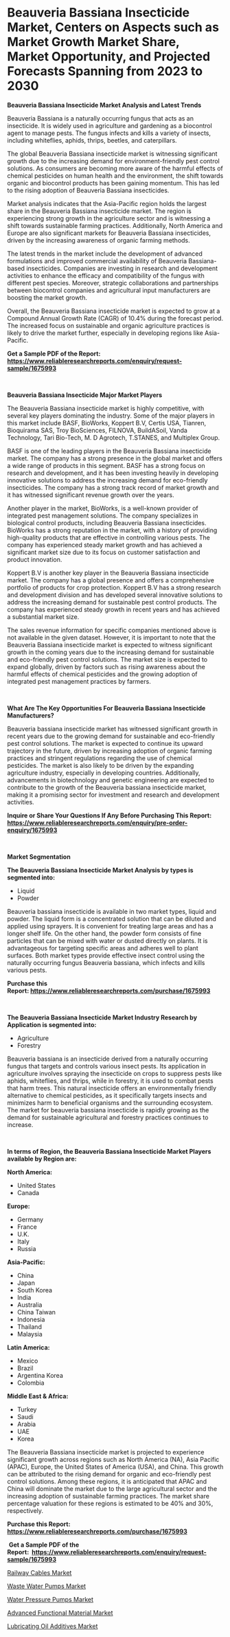 <p><h1>Beauveria Bassiana Insecticide Market, Centers on Aspects such as Market Growth Market Share, Market Opportunity, and Projected Forecasts Spanning from 2023 to 2030</h1></p><p><strong>Beauveria Bassiana Insecticide Market Analysis and Latest Trends</strong></p>
<p><p>Beauveria Bassiana is a naturally occurring fungus that acts as an insecticide. It is widely used in agriculture and gardening as a biocontrol agent to manage pests. The fungus infects and kills a variety of insects, including whiteflies, aphids, thrips, beetles, and caterpillars.</p><p>The global Beauveria Bassiana insecticide market is witnessing significant growth due to the increasing demand for environment-friendly pest control solutions. As consumers are becoming more aware of the harmful effects of chemical pesticides on human health and the environment, the shift towards organic and biocontrol products has been gaining momentum. This has led to the rising adoption of Beauveria Bassiana insecticides.</p><p>Market analysis indicates that the Asia-Pacific region holds the largest share in the Beauveria Bassiana insecticide market. The region is experiencing strong growth in the agriculture sector and is witnessing a shift towards sustainable farming practices. Additionally, North America and Europe are also significant markets for Beauveria Bassiana insecticides, driven by the increasing awareness of organic farming methods.</p><p>The latest trends in the market include the development of advanced formulations and improved commercial availability of Beauveria Bassiana-based insecticides. Companies are investing in research and development activities to enhance the efficacy and compatibility of the fungus with different pest species. Moreover, strategic collaborations and partnerships between biocontrol companies and agricultural input manufacturers are boosting the market growth.</p><p>Overall, the Beauveria Bassiana insecticide market is expected to grow at a Compound Annual Growth Rate (CAGR) of 10.4% during the forecast period. The increased focus on sustainable and organic agriculture practices is likely to drive the market further, especially in developing regions like Asia-Pacific.</p></p>
<p><strong>Get a Sample PDF of the Report:&nbsp; <a href="https://www.reliableresearchreports.com/enquiry/request-sample/1675993">https://www.reliableresearchreports.com/enquiry/request-sample/1675993</a></strong></p>
<p>&nbsp;</p>
<p><strong>Beauveria Bassiana Insecticide Major Market Players</strong></p>
<p><p>The Beauveria Bassiana insecticide market is highly competitive, with several key players dominating the industry. Some of the major players in this market include BASF, BioWorks, Koppert B.V, Certis USA, Tianren, Bioquirama SAS, Troy BioSciences, FILNOVA, BuildASoil, Vanda Technology, Tari Bio-Tech, M. D Agrotech, T.STANES, and Multiplex Group.</p><p>BASF is one of the leading players in the Beauveria Bassiana insecticide market. The company has a strong presence in the global market and offers a wide range of products in this segment. BASF has a strong focus on research and development, and it has been investing heavily in developing innovative solutions to address the increasing demand for eco-friendly insecticides. The company has a strong track record of market growth and it has witnessed significant revenue growth over the years.</p><p>Another player in the market, BioWorks, is a well-known provider of integrated pest management solutions. The company specializes in biological control products, including Beauveria Bassiana insecticides. BioWorks has a strong reputation in the market, with a history of providing high-quality products that are effective in controlling various pests. The company has experienced steady market growth and has achieved a significant market size due to its focus on customer satisfaction and product innovation.</p><p>Koppert B.V is another key player in the Beauveria Bassiana insecticide market. The company has a global presence and offers a comprehensive portfolio of products for crop protection. Koppert B.V has a strong research and development division and has developed several innovative solutions to address the increasing demand for sustainable pest control products. The company has experienced steady growth in recent years and has achieved a substantial market size.</p><p>The sales revenue information for specific companies mentioned above is not available in the given dataset. However, it is important to note that the Beauveria Bassiana insecticide market is expected to witness significant growth in the coming years due to the increasing demand for sustainable and eco-friendly pest control solutions. The market size is expected to expand globally, driven by factors such as rising awareness about the harmful effects of chemical pesticides and the growing adoption of integrated pest management practices by farmers.</p></p>
<p>&nbsp;</p>
<p><strong>What Are The Key Opportunities For Beauveria Bassiana Insecticide Manufacturers?</strong></p>
<p><p>Beauveria bassiana insecticide market has witnessed significant growth in recent years due to the growing demand for sustainable and eco-friendly pest control solutions. The market is expected to continue its upward trajectory in the future, driven by increasing adoption of organic farming practices and stringent regulations regarding the use of chemical pesticides. The market is also likely to be driven by the expanding agriculture industry, especially in developing countries. Additionally, advancements in biotechnology and genetic engineering are expected to contribute to the growth of the Beauveria bassiana insecticide market, making it a promising sector for investment and research and development activities.</p></p>
<p><strong>Inquire or Share Your Questions If Any Before Purchasing This Report: <a href="https://www.reliableresearchreports.com/enquiry/pre-order-enquiry/1675993">https://www.reliableresearchreports.com/enquiry/pre-order-enquiry/1675993</a></strong></p>
<p>&nbsp;</p>
<p><strong>Market Segmentation</strong></p>
<p><strong>The Beauveria Bassiana Insecticide Market Analysis by types is segmented into:</strong></p>
<p><ul><li>Liquid</li><li>Powder</li></ul></p>
<p><p>Beauveria bassiana insecticide is available in two market types, liquid and powder. The liquid form is a concentrated solution that can be diluted and applied using sprayers. It is convenient for treating large areas and has a longer shelf life. On the other hand, the powder form consists of fine particles that can be mixed with water or dusted directly on plants. It is advantageous for targeting specific areas and adheres well to plant surfaces. Both market types provide effective insect control using the naturally occurring fungus Beauveria bassiana, which infects and kills various pests.</p></p>
<p><strong>Purchase this Report:&nbsp;<a href="https://www.reliableresearchreports.com/purchase/1675993">https://www.reliableresearchreports.com/purchase/1675993</a></strong></p>
<p>&nbsp;</p>
<p><strong>The Beauveria Bassiana Insecticide Market Industry Research by Application is segmented into:</strong></p>
<p><ul><li>Agriculture</li><li>Forestry</li></ul></p>
<p><p>Beauveria bassiana is an insecticide derived from a naturally occurring fungus that targets and controls various insect pests. Its application in agriculture involves spraying the insecticide on crops to suppress pests like aphids, whiteflies, and thrips, while in forestry, it is used to combat pests that harm trees. This natural insecticide offers an environmentally friendly alternative to chemical pesticides, as it specifically targets insects and minimizes harm to beneficial organisms and the surrounding ecosystem. The market for beauveria bassiana insecticide is rapidly growing as the demand for sustainable agricultural and forestry practices continues to increase.</p></p>
<p>&nbsp;</p>
<p><strong>In terms of Region, the Beauveria Bassiana Insecticide Market Players available by Region are:</strong></p>
<p>
    <p> <strong> North America: </strong>
        <ul>
            <li>United States</li>
            <li>Canada</li>
        </ul>
        </p> 
    <p> <strong> Europe: </strong>
        <ul>
            <li>Germany</li>
            <li>France</li>
            <li>U.K.</li>
            <li>Italy</li>
            <li>Russia</li>
        </ul>
        </p> 
    <p> <strong> Asia-Pacific: </strong>
        <ul>
            <li>China</li>
            <li>Japan</li>
            <li>South Korea</li>
            <li>India</li>
            <li>Australia</li>
            <li>China Taiwan</li>
            <li>Indonesia</li>
            <li>Thailand</li>
            <li>Malaysia</li>
        </ul>
        </p> 
    <p> <strong> Latin America: </strong>
        <ul>
            <li>Mexico</li>
            <li>Brazil</li>
            <li>Argentina Korea</li>
            <li>Colombia</li>
        </ul>
        </p> 
    <p> <strong> Middle East & Africa: </strong>
        <ul>
            <li>Turkey</li>
            <li>Saudi</li>
            <li>Arabia</li>
            <li>UAE</li>
            <li>Korea</li>
        </ul>
    </p>
    </p>
<p><p>The Beauveria Bassiana insecticide market is projected to experience significant growth across regions such as North America (NA), Asia Pacific (APAC), Europe, the United States of America (USA), and China. This growth can be attributed to the rising demand for organic and eco-friendly pest control solutions. Among these regions, it is anticipated that APAC and China will dominate the market due to the large agricultural sector and the increasing adoption of sustainable farming practices. The market share percentage valuation for these regions is estimated to be 40% and 30%, respectively.</p></p>
<p><strong>Purchase this Report: <a href="https://www.reliableresearchreports.com/purchase/1675993">https://www.reliableresearchreports.com/purchase/1675993</a></strong></p>
<p>&nbsp;<strong>Get a Sample PDF of the Report:&nbsp;&nbsp;<a href="https://www.reliableresearchreports.com/enquiry/request-sample/1675993">https://www.reliableresearchreports.com/enquiry/request-sample/1675993</a></strong></p>
<p><strong></strong></p>
<p><p><a href="https://medium.com/@helalkhan4512/railway-cables-market-furnishes-information-on-market-share-market-trends-and-market-growth-9d25a3596ad8">Railway Cables Market</a></p><p><a href="https://medium.com/@debramedina73/waste-water-pumps-market-insights-into-market-cagr-market-trends-and-growth-strategies-cc40c0f3e465">Waste Water Pumps Market</a></p><p><a href="https://medium.com/@brittanyrobertson07/water-pressure-pumps-market-furnishes-information-on-market-share-market-trends-and-market-growth-eabe9b14941a">Water Pressure Pumps Market</a></p><p><a href="https://github.com/marloy8/Market-Research-Report-List-1/blob/main/advanced-functional-material-market.md">Advanced Functional Material Market</a></p><p><a href="https://github.com/aliciawhite5576/Market-Research-Report-List-1/blob/main/lubricating-oil-additives-market.md">Lubricating Oil Additives Market</a></p></p>